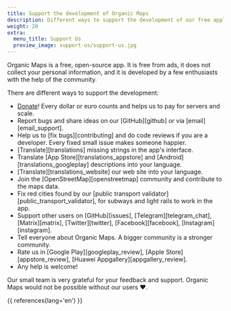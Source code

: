 ```yaml
---
title: Support the development of Organic Maps
description: Different ways to support the development of our free application
weight: 20
extra:
  menu_title: Support Us
  preview_image: support-us/support-us.jpg
---
```


Organic Maps is a free, open-source app. It is free from ads, it does not collect your personal information, and it is developed by a few enthusiasts with the help of the community.

There are different ways to support the development:

- [Donate](@/donate/index.md)! Every dollar or euro counts and helps us to pay for servers and scale.
- Report bugs and share ideas on our [GitHub][github] or via [email][email_support].
- Help us to [fix bugs][contributing] and do code reviews if you are a developer. Every fixed small issue makes someone happier.
- [Translate][translations] missing strings in the app's interface.
- Translate [App Store][translations_appstore] and [Android][translations_googleplay] descriptions into your language.
- [Translate][translations_website] our web site into your language.
- Join the [OpenStreetMap][openstreetmap] community and contribute to the maps data.
- Fix red cities found by our [public transport validator][public_transport_validator], for subways and light rails to work in the app.
- Support other users on [GitHub][issues], [Telegram][telegram_chat], [Matrix][matrix], [Twitter][twitter], [Facebook][facebook], [Instagram][instagram].
- Tell everyone about Organic Maps. A bigger community is a stronger community.
- Rate us in [Google Play][googleplay_review], [Apple Store][appstore_review], [Huawei Appgallery][appgallery_review].
- Any help is welcome!

Our small team is very grateful for your feedback and support. Organic Maps would not be possible without our users ❤️.

{{ references(lang='en') }}
